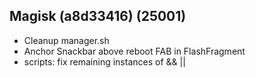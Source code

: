 ## Magisk (a8d33416) (25001)

- Cleanup manager.sh
- Anchor Snackbar above reboot FAB in FlashFragment
- scripts: fix remaining instances of && ||
